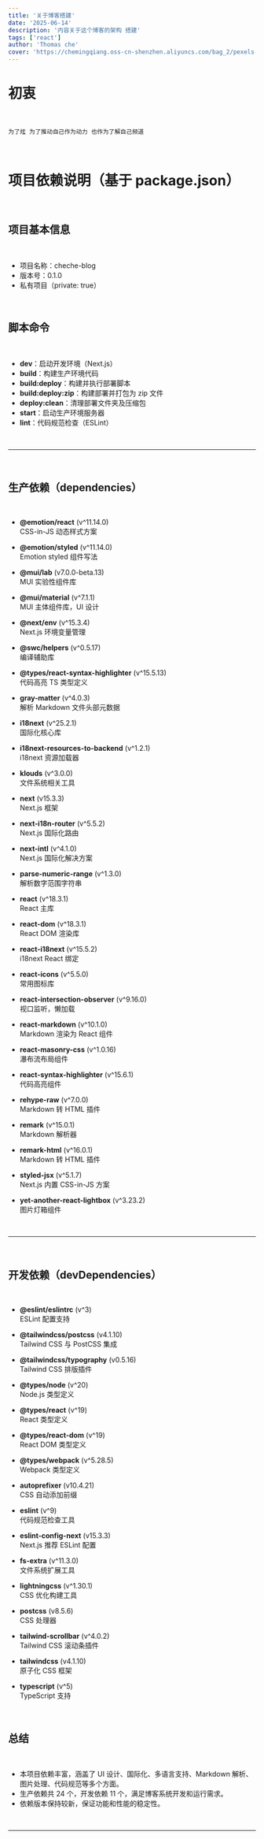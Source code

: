 ```yaml
---
title: '关于博客搭建'
date: '2025-06-14'
description: '内容关于这个博客的架构 搭建'
tags: ['react']
author: 'Thomas che'
cover: 'https://chemingqiang.oss-cn-shenzhen.aliyuncs.com/bag_2/pexels-pixabay-262508.jpg'
---
```


# 初衷

</br>

    为了炫 为了推动自己作为动力 也作为了解自己频道

</br>

# 项目依赖说明（基于 package.json）

</br>

## 项目基本信息

</br>

- 项目名称：cheche-blog
- 版本号：0.1.0
- 私有项目（private: true）

</br>

## 脚本命令

</br>

- **dev**：启动开发环境（Next.js）
- **build**：构建生产环境代码
- **build:deploy**：构建并执行部署脚本
- **build:deploy:zip**：构建部署并打包为 zip 文件
- **deploy:clean**：清理部署文件夹及压缩包
- **start**：启动生产环境服务器
- **lint**：代码规范检查（ESLint）

</br>

---

</br>

## 生产依赖（dependencies）

</br>

- **@emotion/react** (v^11.14.0)  
  CSS-in-JS 动态样式方案

- **@emotion/styled** (v^11.14.0)  
  Emotion styled 组件写法

- **@mui/lab** (v7.0.0-beta.13)  
  MUI 实验性组件库

- **@mui/material** (v^7.1.1)  
  MUI 主体组件库，UI 设计

- **@next/env** (v^15.3.4)  
  Next.js 环境变量管理

- **@swc/helpers** (v^0.5.17)  
  编译辅助库

- **@types/react-syntax-highlighter** (v^15.5.13)  
  代码高亮 TS 类型定义

- **gray-matter** (v^4.0.3)  
  解析 Markdown 文件头部元数据

- **i18next** (v^25.2.1)  
  国际化核心库

- **i18next-resources-to-backend** (v^1.2.1)  
  i18next 资源加载器

- **klouds** (v^3.0.0)  
  文件系统相关工具

- **next** (v15.3.3)  
  Next.js 框架

- **next-i18n-router** (v^5.5.2)  
  Next.js 国际化路由

- **next-intl** (v^4.1.0)  
  Next.js 国际化解决方案

- **parse-numeric-range** (v^1.3.0)  
  解析数字范围字符串

- **react** (v^18.3.1)  
  React 主库

- **react-dom** (v^18.3.1)  
  React DOM 渲染库

- **react-i18next** (v^15.5.2)  
  i18next React 绑定

- **react-icons** (v^5.5.0)  
  常用图标库

- **react-intersection-observer** (v^9.16.0)  
  视口监听，懒加载

- **react-markdown** (v^10.1.0)  
  Markdown 渲染为 React 组件

- **react-masonry-css** (v^1.0.16)  
  瀑布流布局组件

- **react-syntax-highlighter** (v^15.6.1)  
  代码高亮组件

- **rehype-raw** (v^7.0.0)  
  Markdown 转 HTML 插件

- **remark** (v^15.0.1)  
  Markdown 解析器

- **remark-html** (v^16.0.1)  
  Markdown 转 HTML 插件

- **styled-jsx** (v^5.1.7)  
  Next.js 内置 CSS-in-JS 方案

- **yet-another-react-lightbox** (v^3.23.2)  
   图片灯箱组件

</br>

---

</br>

## 开发依赖（devDependencies）

</br>

- **@eslint/eslintrc** (v^3)  
  ESLint 配置支持

- **@tailwindcss/postcss** (v4.1.10)  
  Tailwind CSS 与 PostCSS 集成

- **@tailwindcss/typography** (v0.5.16)  
  Tailwind CSS 排版插件

- **@types/node** (v^20)  
  Node.js 类型定义

- **@types/react** (v^19)  
  React 类型定义

- **@types/react-dom** (v^19)  
  React DOM 类型定义

- **@types/webpack** (v^5.28.5)  
  Webpack 类型定义

- **autoprefixer** (v10.4.21)  
  CSS 自动添加前缀

- **eslint** (v^9)  
  代码规范检查工具

- **eslint-config-next** (v15.3.3)  
  Next.js 推荐 ESLint 配置

- **fs-extra** (v^11.3.0)  
  文件系统扩展工具

- **lightningcss** (v^1.30.1)  
  CSS 优化构建工具

- **postcss** (v8.5.6)  
  CSS 处理器

- **tailwind-scrollbar** (v^4.0.2)  
  Tailwind CSS 滚动条插件

- **tailwindcss** (v4.1.10)  
  原子化 CSS 框架

- **typescript** (v^5)  
   TypeScript 支持

</br>

## 总结

</br>

- 本项目依赖丰富，涵盖了 UI 设计、国际化、多语言支持、Markdown 解析、图片处理、代码规范等多个方面。
- 生产依赖共 24 个，开发依赖 11 个，满足博客系统开发和运行需求。
- 依赖版本保持较新，保证功能和性能的稳定性。

</br>

---

</br>
</br>
</br>
</br>
</br>
</br>
</br>

